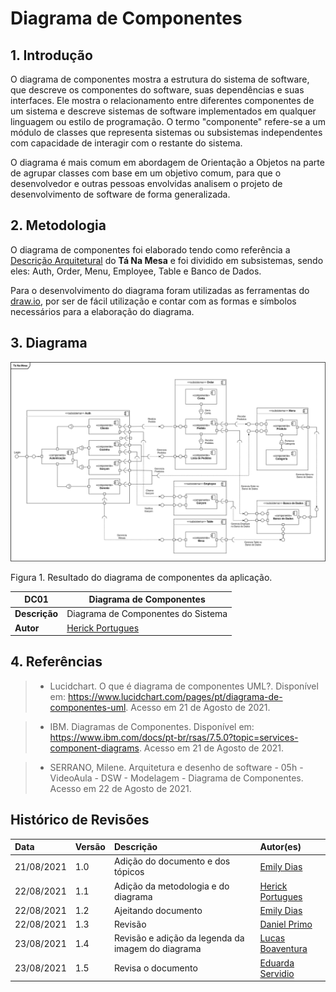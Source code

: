 # Diagrama de Componentes

## 1. Introdução

O diagrama de componentes mostra a estrutura do sistema de software, que descreve os componentes do software, suas dependências e suas interfaces. Ele mostra o relacionamento entre diferentes componentes de um sistema e descreve sistemas de software implementados em qualquer linguagem ou estilo de programação. O termo "componente" refere-se a um módulo de classes que representa sistemas ou subsistemas independentes com capacidade de interagir com o restante do sistema.

O diagrama é mais comum em abordagem de Orientação a Objetos na parte de agrupar classes com base em um objetivo comum, para que o desenvolvedor e outras pessoas envolvidas analisem o projeto de desenvolvimento de software de forma generalizada.

## 2. Metodologia

O diagrama de componentes foi elaborado tendo como referência a [Descrição Arquitetural](https://unbarqdsw2021-1.github.io/2021.1_G02_TaNaMesa_docs/2-Modelagem/extras/arquitetura/) do **Tá Na Mesa** e foi dividido em subsistemas, sendo eles: Auth, Order, Menu, Employee, Table e Banco de Dados.

Para o desenvolvimento do diagrama foram utilizadas as ferramentas do [draw.io](https://app.diagrams.net), por ser de fácil utilização e contar com as formas e símbolos necessários para a elaboração do diagrama.

## 3. Diagrama

[![DC01](../../assets/img/seminario2/diagrama-componentes/DiagramaComponentes.png)](../../assets/img/seminario2/diagrama-componentes/DiagramaComponentes.png)

<figcaption>Figura 1. Resultado do diagrama de componentes da aplicação.</figcaption>

| **DC01**      | **Diagrama de Componentes**                       |
| ------------- | ------------------------------------------------- |
| **Descrição** | Diagrama de Componentes do Sistema                |
| **Autor**     | [Herick Portugues](https://github.com/herickport) |

## 4. Referências

> - Lucidchart. O que é diagrama de componentes UML?. Disponível em: <https://www.lucidchart.com/pages/pt/diagrama-de-componentes-uml>. Acesso em 21 de Agosto de 2021.

> - IBM. Diagramas de Componentes. Disponível em: <https://www.ibm.com/docs/pt-br/rsas/7.5.0?topic=services-component-diagrams>. Acesso em 21 de Agosto de 2021.

> - SERRANO, Milene. Arquitetura e desenho de software - 05h - VideoAula - DSW - Modelagem - Diagrama de Componentes. Acesso em 22 de Agosto de 2021.

## Histórico de Revisões

| Data       | Versão | Descrição                                           | Autor(es)                                             |
| :--------- | :----- | :-------------------------------------------------- | :---------------------------------------------------- |
| 21/08/2021 | 1.0    | Adição do documento e dos tópicos                   | [Emily Dias](https://github.com/emysdias)             |
| 22/08/2021 | 1.1    | Adição da metodologia e do diagrama                 | [Herick Portugues](https://github.com/herickport)     |
| 22/08/2021 | 1.2    | Ajeitando documento                                 | [Emily Dias](https://github.com/emysdias)             |
| 22/08/2021 | 1.3    | Revisão                                             | [Daniel Primo](https://github.com/danieldagerom)      |
| 23/08/2021 | 1.4    | Revisão e adição da legenda da imagem do diagrama   | [Lucas Boaventura](https://github.com/lboaventura25)  |
| 23/08/2021 | 1.5    | Revisa o documento                                  | [Eduarda Servidio](https://github.com/ServideoEC)                                                         
